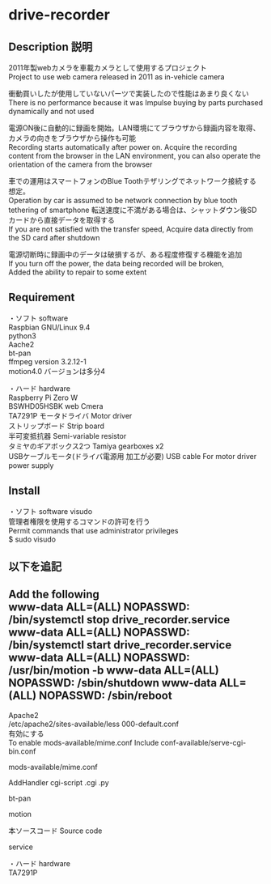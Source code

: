 # drive-recorder

## Description 説明  
2011年製webカメラを車載カメラとして使用するプロジェクト  
Project to use web camera released in 2011 as in-vehicle camera

衝動買いしたが使用していないパーツで実装したので性能はあまり良くない  
There is no performance because it was Impulse buying by parts purchased dynamically and not used

電源ON後に自動的に録画を開始。LAN環境にてブラウザから録画内容を取得、カメラの向きをブラウザから操作も可能  
Recording starts automatically after power on. Acquire the recording content from the browser in the LAN environment, you can also operate the orientation of the camera from the browser

車での運用はスマートフォンのBlue Toothテザリングでネットワーク接続する想定。  
Operation by car is assumed to be network connection by blue tooth tethering of smartphone
転送速度に不満がある場合は、シャットダウン後SDカードから直接データを取得する  
If you are not satisfied with the transfer speed, Acquire data directly from the SD card after shutdown

電源切断時に録画中のデータは破損するが、ある程度修復する機能を追加  
If you turn off the power, the data being recorded will be broken,  
Added the ability to repair to some extent


## Requirement
・ソフト software  
Raspbian GNU/Linux 9.4  
python3  
Aache2  
bt-pan  
ffmpeg version 3.2.12-1  
motion4.0 バージョンは多分4  

・ハード hardware  
Raspberry Pi Zero W  
BSWHD05HSBK web Cmera  
TA7291P モータドライバ Motor driver  
ストリップボード Strip board  
半可変抵抗器 Semi-variable resistor  
タミヤのギアボックス2つ Tamiya gearboxes x2  
USBケーブルモータ(ドライバ電源用 加工が必要) USB cable For motor driver power supply  


## Install  
・ソフト software
visudo  
管理者権限を使用するコマンドの許可を行う  
Permit commands that use administrator privileges  
$ sudo visudo  

以下を追記  
---
Add the following  
www-data ALL=(ALL) NOPASSWD: /bin/systemctl stop drive_recorder.service
www-data ALL=(ALL) NOPASSWD: /bin/systemctl start drive_recorder.service
www-data ALL=(ALL) NOPASSWD: /usr/bin/motion -b
www-data ALL=(ALL) NOPASSWD: /sbin/shutdown
www-data ALL=(ALL) NOPASSWD: /sbin/reboot
---

Apache2  
/etc/apache2/sites-available/less 000-default.conf  
有効にする  
To enable  mods-available/mime.conf
Include conf-available/serve-cgi-bin.conf  
 
mods-available/mime.conf

AddHandler cgi-script .cgi .py


bt-pan 

motion  

本ソースコード Source code  

service  

・ハード hardware  
TA7291P  
